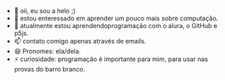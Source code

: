 - 👋 oii, eu sou a helo ;)
- 👀 estou enteressado em aprender um pouco mais sobre computação.
- 🌱 atualmente estou aprendendoprogramação com o alura, o GitHub e p5js.
- 📫 contato comigo apenas através de emails.
- 😄 Pronomes: ela/dela.
- ⚡ curiosidade: programação é importante para mim, para usar nas provas do barro branco.

<!---
heloisa3334/heloisa3334 is a ✨ special ✨ repository because its `README.md` (this file) appears on your GitHub profile.
You can click the Preview link to take a look at your changes.
--->
